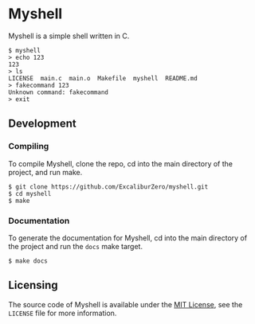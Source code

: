 # Myshell
Myshell is a simple shell written in C.

```
$ myshell
> echo 123
123
> ls
LICENSE  main.c  main.o  Makefile  myshell  README.md
> fakecommand 123
Unknown command: fakecommand
> exit
```

## Development
### Compiling
To compile Myshell, clone the repo, cd into the main directory of the project, and run make.

```
$ git clone https://github.com/ExcaliburZero/myshell.git
$ cd myshell
$ make
```

### Documentation
To generate the documentation for Myshell, cd into the main directory of the project and run the `docs` make target.

```
$ make docs
```

## Licensing
The source code of Myshell is available under the [MIT License](https://opensource.org/licenses/MIT), see the `LICENSE` file for more information.
